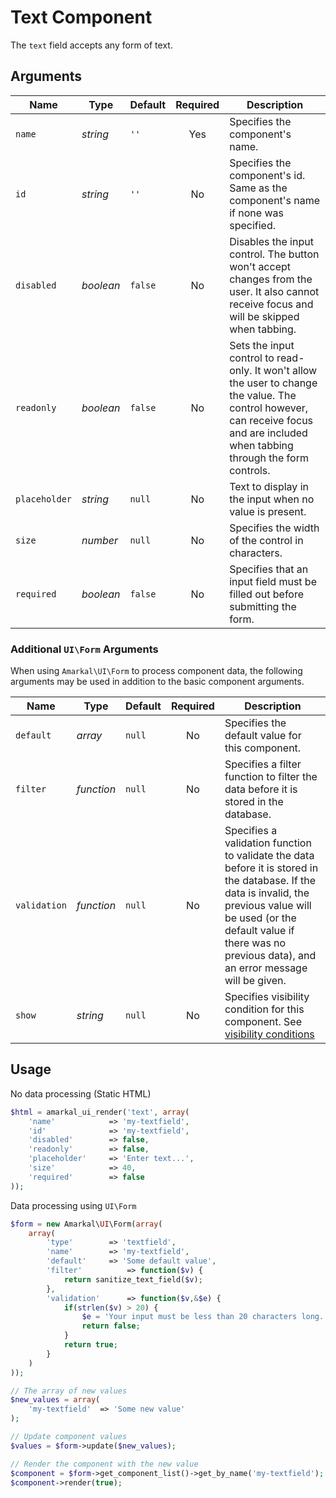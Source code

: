 # Text Component

The `text` field accepts any form of text.

## Arguments

Name | Type | Default | Required | Description
---|---|---|:---:|---
`name`|*string*|`''`|Yes|Specifies the component's name.
`id`|*string*|`''`|No|Specifies the component's id. Same as the component's name if none was specified.
`disabled`|*boolean*|`false`|No|Disables the input control. The button won't accept changes from the user. It also cannot receive focus and will be skipped when tabbing.
`readonly`|*boolean*|`false`|No|Sets the input control to read-only. It won't allow the user to change the value. The control however, can receive focus and are included when tabbing through the form controls.
`placeholder`|*string*|`null`|No|Text to display in the input when no value is present.
`size`|*number*|`null`|No|Specifies the width of the control in characters.
`required`|*boolean*|`false`|No|Specifies that an input field must be filled out before submitting the form.

### Additional `UI\Form` Arguments

When using `Amarkal\UI\Form` to process component data, the following arguments may be used in addition to the basic component arguments.

Name | Type | Default | Required | Description
---|---|---|:---:|---
`default`|*array*|`null`|No|Specifies the default value for this component.
`filter`|*function*|`null`|No|Specifies a filter function to filter the data before it is stored in the database.
`validation`|*function*|`null`|No|Specifies a validation function to validate the data before it is stored in the database. If the data is invalid, the previous value will be used (or the default value if there was no previous data), and an error message will be given.
`show`|*string*|`null`|No|Specifies visibility condition for this component. See [visibility conditions](../../#visibility-conditions)

## Usage

No data processing (Static HTML)

```php
$html = amarkal_ui_render('text', array(
    'name'            => 'my-textfield',
    'id'              => 'my-textfield',
    'disabled'        => false,
    'readonly'        => false,
    'placeholder'     => 'Enter text...',
    'size'            => 40,
    'required'        => false
));
```

Data processing using `UI\Form`

```php
$form = new Amarkal\UI\Form(array(
    array(
        'type'        => 'textfield',
        'name'        => 'my-textfield',
        'default'     => 'Some default value',
        'filter'          => function($v) {
            return sanitize_text_field($v);
        },
        'validation'      => function($v,&$e) {
            if(strlen($v) > 20) {
                $e = 'Your input must be less than 20 characters long.';
                return false;
            }
            return true;
        }
    )
));

// The array of new values
$new_values = array(
    'my-textfield'  => 'Some new value'
);

// Update component values
$values = $form->update($new_values);

// Render the component with the new value
$component = $form->get_component_list()->get_by_name('my-textfield');
$component->render(true);
```